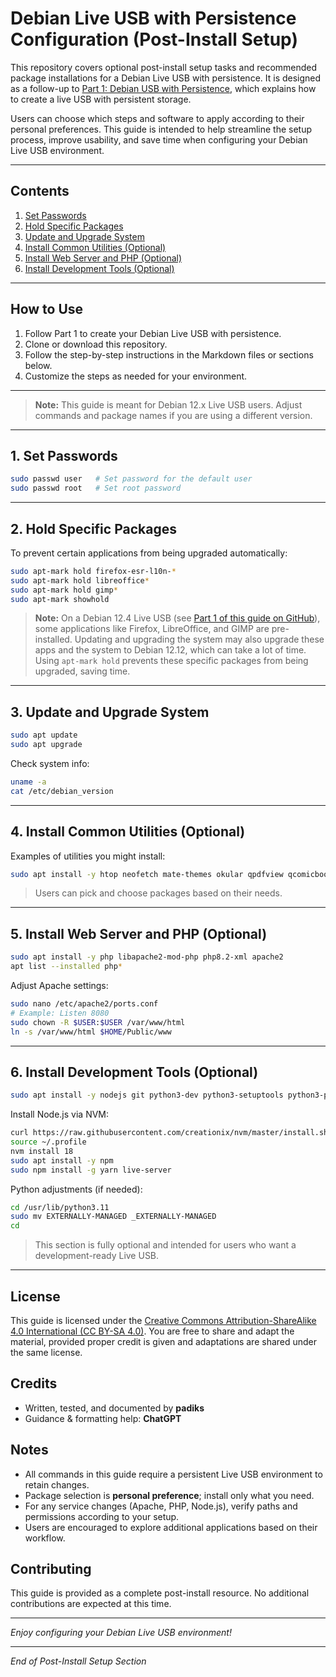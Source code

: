 # Debian Live USB with Persistence Configuration (Post-Install Setup)

This repository covers optional post-install setup tasks and recommended package installations for a Debian Live USB with persistence. It is designed as a follow-up to [Part 1: Debian USB with Persistence](https://github.com/padiks/debian-usb-with-persistence), which explains how to create a live USB with persistent storage.

Users can choose which steps and software to apply according to their personal preferences. This guide is intended to help streamline the setup process, improve usability, and save time when configuring your Debian Live USB environment.

---

## Contents

1. [Set Passwords](#1-set-passwords)  
2. [Hold Specific Packages](#2-hold-specific-packages)  
3. [Update and Upgrade System](#3-update-and-upgrade-system)  
4. [Install Common Utilities (Optional)](#4-install-common-utilities-optional)
5. [Install Web Server and PHP (Optional)](#5-install-web-server-and-php-optional)
6. [Install Development Tools (Optional)](#6-install-development-tools-optional)

---

## How to Use

1. Follow Part 1 to create your Debian Live USB with persistence.  
2. Clone or download this repository.  
3. Follow the step-by-step instructions in the Markdown files or sections below.  
4. Customize the steps as needed for your environment.

---

> **Note:** This guide is meant for Debian 12.x Live USB users. Adjust commands and package names if you are using a different version.


---

## 1. Set Passwords

```bash
sudo passwd user   # Set password for the default user
sudo passwd root   # Set root password
```

---

## 2. Hold Specific Packages

To prevent certain applications from being upgraded automatically:

```bash
sudo apt-mark hold firefox-esr-l10n-*
sudo apt-mark hold libreoffice*
sudo apt-mark hold gimp*
sudo apt-mark showhold
```

> **Note:** On a Debian 12.4 Live USB (see [Part 1 of this guide on GitHub](https://github.com/padiks/debian-usb-with-persistence)), some applications like Firefox, LibreOffice, and GIMP are pre-installed. Updating and upgrading the system may also upgrade these apps and the system to Debian 12.12, which can take a lot of time. Using `apt-mark hold` prevents these specific packages from being upgraded, saving time.

---

## 3. Update and Upgrade System

```bash
sudo apt update
sudo apt upgrade
```

Check system info:

```bash
uname -a
cat /etc/debian_version
```

---

## 4. Install Common Utilities (Optional)

Examples of utilities you might install:

```bash
sudo apt install -y htop neofetch mate-themes okular qpdfview qcomicbook gnome-calculator gnome-screenshot audacious vlc easytag speedtest-cli filezilla transmission bluefish falkon lynx wget zip
```

> Users can pick and choose packages based on their needs.

---

## 5. Install Web Server and PHP (Optional)

```bash
sudo apt install -y php libapache2-mod-php php8.2-xml apache2
apt list --installed php*
```

Adjust Apache settings:

```bash
sudo nano /etc/apache2/ports.conf
# Example: Listen 8080
sudo chown -R $USER:$USER /var/www/html
ln -s /var/www/html $HOME/Public/www
```

---

## 6. Install Development Tools (Optional)

```bash
sudo apt install -y nodejs git python3-dev python3-setuptools python3-pip python3-distutils python3.11-dev python3.11-venv virtualenv software-properties-common xvfb libfontconfig1 wkhtmltopdf curl
```

Install Node.js via NVM:

```bash
curl https://raw.githubusercontent.com/creationix/nvm/master/install.sh | bash
source ~/.profile
nvm install 18
sudo apt install -y npm
sudo npm install -g yarn live-server
```

Python adjustments (if needed):

```bash
cd /usr/lib/python3.11
sudo mv EXTERNALLY-MANAGED _EXTERNALLY-MANAGED
cd
```

> This section is fully optional and intended for users who want a development-ready Live USB.


---

## License

This guide is licensed under the [Creative Commons Attribution-ShareAlike 4.0 International (CC BY-SA 4.0)](https://creativecommons.org/licenses/by-sa/4.0/). You are free to share and adapt the material, provided proper credit is given and adaptations are shared under the same license.

## Credits

- Written, tested, and documented by **padiks**
- Guidance & formatting help: **ChatGPT**

## Notes

- All commands in this guide require a persistent Live USB environment to retain changes.
- Package selection is **personal preference**; install only what you need.
- For any service changes (Apache, PHP, Node.js), verify paths and permissions according to your setup.
- Users are encouraged to explore additional applications based on their workflow.

## Contributing

This guide is provided as a complete post-install resource. No additional contributions are expected at this time.

---

*Enjoy configuring your Debian Live USB environment!*

---

*End of Post-Install Setup Section*
